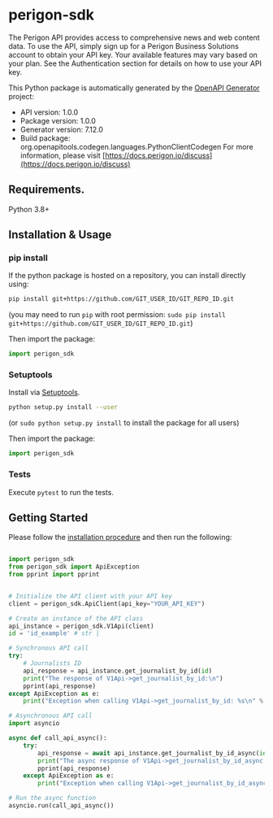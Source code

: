 # perigon-sdk
The Perigon API provides access to comprehensive news and web content data. To use the API, simply sign up for a Perigon Business Solutions account to obtain your API key. Your available features may vary based on your plan. See the Authentication section for details on how to use your API key.

This Python package is automatically generated by the [OpenAPI Generator](https://openapi-generator.tech) project:

- API version: 1.0.0
- Package version: 1.0.0
- Generator version: 7.12.0
- Build package: org.openapitools.codegen.languages.PythonClientCodegen
For more information, please visit [https://docs.perigon.io/discuss](https://docs.perigon.io/discuss)

## Requirements.

Python 3.8+

## Installation & Usage
### pip install

If the python package is hosted on a repository, you can install directly using:

```sh
pip install git+https://github.com/GIT_USER_ID/GIT_REPO_ID.git
```
(you may need to run `pip` with root permission: `sudo pip install git+https://github.com/GIT_USER_ID/GIT_REPO_ID.git`)

Then import the package:
```python
import perigon_sdk
```

### Setuptools

Install via [Setuptools](http://pypi.python.org/pypi/setuptools).

```sh
python setup.py install --user
```
(or `sudo python setup.py install` to install the package for all users)

Then import the package:
```python
import perigon_sdk
```

### Tests

Execute `pytest` to run the tests.

## Getting Started

Please follow the [installation procedure](#installation--usage) and then run the following:

```python

import perigon_sdk
from perigon_sdk import ApiException
from pprint import pprint


# Initialize the API client with your API key
client = perigon_sdk.ApiClient(api_key="YOUR_API_KEY")

# Create an instance of the API class
api_instance = perigon_sdk.V1Api(client)
id = 'id_example' # str | 

# Synchronous API call
try:
    # Journalists ID
    api_response = api_instance.get_journalist_by_id(id)
    print("The response of V1Api->get_journalist_by_id:\n")
    pprint(api_response)
except ApiException as e:
    print("Exception when calling V1Api->get_journalist_by_id: %s\n" % e)

# Asynchronous API call
import asyncio

async def call_api_async():
    try:
        api_response = await api_instance.get_journalist_by_id_async(id)
        print("The async response of V1Api->get_journalist_by_id_async:\n")
        pprint(api_response)
    except ApiException as e:
        print("Exception when calling V1Api->get_journalist_by_id_async: %s\n" % e)

# Run the async function
asyncio.run(call_api_async())

```

